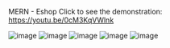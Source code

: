 MERN - Eshop
Click to see the demonstration:
https://youtu.be/0cM3KqVWlnk

![image](https://github.com/wsmyu/mern-eshop/assets/118221964/0893c664-b5b5-430a-8bd1-3d2340affb2c)
![image](https://github.com/wsmyu/mern-eshop/assets/118221964/d1005d1c-43ee-4d23-890b-1f88aad8a637)
![image](https://github.com/wsmyu/mern-eshop/assets/118221964/ce9da24f-56b4-4732-a6ab-e461b9cd49b9)
![image](https://github.com/wsmyu/mern-eshop/assets/118221964/fc9de554-ca93-48d2-bea8-606e692ea988)
![image](https://github.com/wsmyu/mern-eshop/assets/118221964/8baff4cc-3319-41bd-a57f-d7eac6df5e11)



